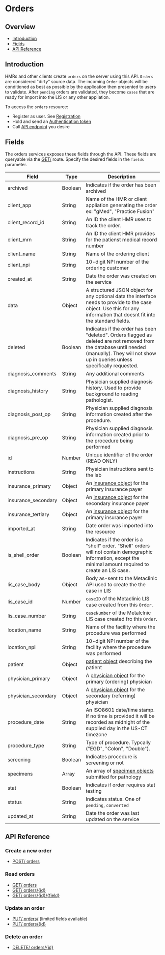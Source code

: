# Orders

## Overview

- [Introduction](#introduction)
- [Fields](#fields)
- [API Reference](#api-reference)


## Introduction

HMRs and other clients create `orders` on the server using this API.
`Orders` are considered "dirty" source data. The incoming `Order` objects
will be conditioned as best as possible by the application then presented to
users to validate. After `pending` orders are validated, they become `cases`
that are ready for import into the LIS or any other appliation.

To access the `orders` resource:

- Register as user. See [Registration](../../registration/README.md)
- Hold and send an [Authentication token](../../authentication/README.md)
- Call [API endpoint](#api-reference) you desire

## Fields

The orders services exposes these fields through the API. These fields are queryable
via the [GET/](./get/GET-orders.md) route. Specify the desired fields in the `fields`
parameter.

| Field                         | Type        | Description                        |
|-------------------------------|-------------|------------------------------------|
| archived                      | Boolean     | Indicates if the order has been archived |
| client_app                    | String      | Name of the HMR or client appliation generating the order<br>ex: "gMed", "Practice Fusion"  |
| client_record_id              | String      | An ID the client HMR uses to track the order. |
| client_mrn                    | String      | An ID the client HMR provides for the patienst medical record number |
| client_name                   | String      | Name of the ordering client |
| client_npi                    | String      | 10-digit NPI number of the ordering customer  |
| created_at                    | String      | Date the order was created on the service |
| data                          | Object      | A structured JSON object for any optional data the interface needs to provide to the case object. Use this for any information that doesnt fit into the standard fields. |
| deleted                       | Boolean     | Indicates if the order has been "deleted". Orders flagged as deleted are not removed from the database until needed (manually). They will not show up in queries unless specifically requested. |
| diagnosis_comments            | String      | Any additional comments |
| diagnosis_history             | String      | Physician supplied diagnosis history. Used to provide background to reading pathologist. |
| diagnosis_post_op             | String      | Physician supplied diagnosis information created after the procedure.|
| diagnosis_pre_op              | String      | Physician supplied diagnosis information created prior to the procedure being performed   |
| id                            | Number      | Unique identifier of the order (READ ONLY)
| instructions                  | String      | Physician instructions sent to the lab |
| insurance_primary             | Object      | An [insurance object](./post/POST-orders.md#insurance-object) for the primary insurance payer  |
| insurance_secondary           | Object      | An [insurance object](./post/POST-orders.md##insurance-object) for the secondary insurance payer  |
| insurance_tertiary            | Object      | An [insurance object](./post/POST-orderes.md##insurance-object) for the primary insurance payer  |
| imported_at                   | String      | Date order was imported into the resource  |
| is_shell_order                | Boolean     | Indicates if the order is a "shell" order. "Shell" orders will not contain demographic information, except the minimal amount required to create an LIS case. |
| lis_case_body                 | Object      | Body as-sent to the Metaclinic API used to create the the case in LIS |
| lis_case_id                   | Number      | `caseID` of the Metaclinic LIS case created from this `Order`.  |
| lis_case_number               | String      | `caseNumber` of the Metalclnic LIS case created fro this `Order`. |
| location_name                 | String      | Name of the facility where the procedure was performed  |
| location_npi                  | String      | 10-digit NPI number of the facility where the procedure was performed |
| patient                       | Object      | [patient object](./post/POST-orders.md#patient-object) describing the patient |
| physician_primary             | Object      | A [physician object](./post/POST-orders.md#physician-object) for the primary (ordering) physician  |
| physician_secondary           | Object      | A [physician object](./post/POST-orders.md#physician-object) for the secondary (referring) physician  |
| procedure_date                | String      | An ISO8601 date/time stamp. If no time is provided it will be recorded as midnight of the supplied day in the US-CT timezone  |
| procedure_type                | String      | Type of procedure. Typcally ("EGD", "Colon", "Double"). |
| screening                     | Boolean     | Indicates procedure is screening or not  |
| specimens                     | Array       | An array of [specimen objects](./post/POST-orders.md#specimen-object) submitted for pathology  |
| stat                          | Boolean     | Indicates if order requires stat testing   |
| status                        | String      | Indicates status. One of `pending`, `converted` |
| updated_at                    | String      | Date the order was last updated on the service |

## API Reference

### Create a new order
- [POST/ orders](./post/POST-orders.md)

### Read orders
- [GET/ orders](./get/GET-orders.md)
- [GET/ orders/{id}](./get/GET-orders-id.md)
- [GET/ orders/{id}/{field}](./get/GET-orders-id-field.md)

### Update an order
- [PUT/ orders/](./put/PUT-orders.md) (limited fields available)
- [PUT/ orders/{id}](./put/PUT-orders-id.md)

### Delete an order
- [DELETE/ orders/{id}](./delete/DELETE-orders-id.md)
